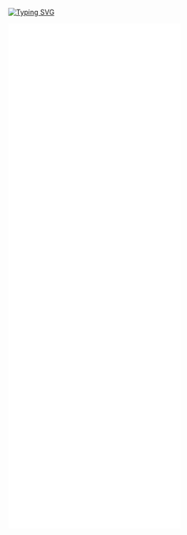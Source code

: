 [![Typing SVG](https://readme-typing-svg.herokuapp.com?font=Lobster&pause=1000&color=5527F7&multiline=true&width=435&lines=Hey+there!;Up+for+a+coffee%3F)](https://git.io/typing-svg)

<picture>
  <img src="/github-metrics.svg" alt="Metrics">
</picture>
